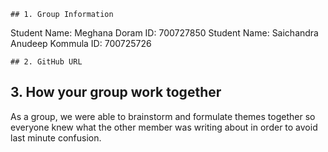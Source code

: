     ## 1. Group Information

Student Name: Meghana Doram                                       ID: 700727850
Student Name: Saichandra Anudeep Kommula                          ID: 700725726




    ## 2. GitHub URL



   ## 3. How your group work together
   
As a group, we were able to brainstorm and formulate themes together so everyone knew what the other member was writing about in order to avoid last minute confusion.
